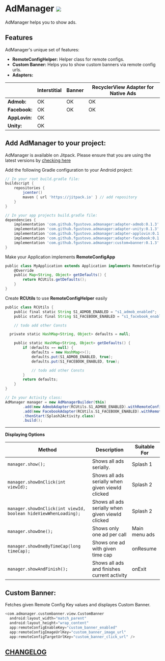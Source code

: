 AdManager [![](https://jitpack.io/v/fgustovo/admanager.svg)](https://jitpack.io/#fgustovo/admanager)
========
AdManager helps you to show ads.

Features
--------
AdManager's unique set of features:
* **RemoteConfigHelper:** Helper class for remote configs.
* **Custom Banner:** Helps you to show custom banners via remote config urls.
* **Adapters:**

|                |Interstitial|Banner|RecyclerView Adapter for Native Ads
|----------------|------------|------------|------------|
|**Admob:**|OK|OK|OK|
|**Facebook:**|OK|OK|OK|
|**AppLovin:**|OK|||
|**Unity:**|OK|||


Add AdManager to your project:
----------------------------
AdManager is available on Jitpack. Please ensure that you are using the latest versions by [checking here](https://jitpack.io/#fgustovo/admanager)

Add the following Gradle configuration to your Android project:
```groovy
// In your root build.gradle file:
buildscript {
    repositories {
        jcenter()
        maven { url 'https://jitpack.io' } // add repository
    }
}

// In your app projects build.gradle file:
dependencies {
    implementation 'com.github.fgustovo.admanager:adapter-admob:0.1.3'
    implementation 'com.github.fgustovo.admanager:adapter-unity:0.1.3'
    implementation 'com.github.fgustovo.admanager:adapter-applovin:0.1.3'
    implementation 'com.github.fgustovo.admanager:adapter-facebook:0.1.3'
    implementation 'com.github.fgustovo.admanager:custom=banner:0.1.3'
}
```

Make your Application implements **RemoteConfigApp**
```groovy
public class MyApplication extends Application implements RemoteConfigApp {
    @Override
    public Map<String, Object> getDefaults() {
        return RCUtils.getDefaults();
    }
}
```

Create **RCUtils** to use **RemoteConfigHelper** easily
```groovy
public class RCUtils {
    public final static String S1_ADMOB_ENABLED = "s1_admob_enabled";
    public static final String S1_FACEBOOK_ENABLED = "s1_facebook_enabled";

    // todo add other Consts

  private static HashMap<String, Object> defaults = null;

    public static HashMap<String, Object> getDefaults() {
        if (defaults == null) {
            defaults = new HashMap<>();
            defaults.put(S1_ADMOB_ENABLED, true);
            defaults.put(S1_FACEBOOK_ENABLED, true);

            // todo add other Consts
	    }
        return defaults;
    }
}
```


```groovy
// In your Activity class:
AdManager manager = new AdManagerBuilder(this)
        .add(new AdmobAdapter(RCUtils.S1_ADMOB_ENABLED).withRemoteConfigId(RCUtils.S1_ADMOB_ID))
        .add(new FacebookAdapter(RCUtils.S1_FACEBOOK_ENABLED).withRemoteConfigId(RCUtils.S1_FACEBOOK_ID))
        .thenStart(Splash2Activity.class)
        .build();
```

 -----
__Displaying Options__

|Method|Description|Suitable For|
|----------------|-------------------------------|-------------------------------|
|`manager.show();` |Shows all ads serially.|Splash 1|
|`manager.showOnClick(int viewId);`|Shows all ads serially when given viewId clicked|Splash 2|
|`manager.showOnClick(int viewId, boolean hideViewWhenLoading);`|Shows all ads serially when given viewId clicked|Splash 2|
|`manager.showOne();` |Shows only one ad per call|Main menu ads|
|`manager.showOneByTimeCap(long timeCap);` |Shows one ad with given time cap|onResume|
|`manager.showAndFinish();` |Shows all ads and finishes current activity|onExit|



Custom Banner:
----------------------------
Fetches given Remote Config Key values and displayes Custom Banner.
```groovy
<com.admanager.custombanner.view.CustomBanner
  android:layout_width="match_parent"
  android:layout_height="wrap_content"
  app:remoteConfigEnableKey="custom_banner_enabled"
  app:remoteConfigImageUrlKey="custom_banner_image_url"
  app:remoteConfigTargetUrlKey="custom_banner_click_url" />
```


[CHANGELOG](CHANGELOG.md)
------------------------------



